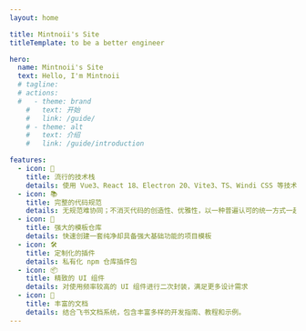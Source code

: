 ```yaml
---
layout: home

title: Mintnoii's Site
titleTemplate: to be a better engineer

hero:
  name: Mintnoii's Site
  text: Hello, I'm Mintnoii
  # tagline:
  # actions:
  #   - theme: brand
    #   text: 开始
    #   link: /guide/
    # - theme: alt
    #   text: 介绍
    #   link: /guide/introduction

features:
  - icon: 🚀
    title: 流行的技术栈
    details: 使用 Vue3、React 18、Electron 20、Vite3、TS、Windi CSS 等技术栈开发
  - icon: 📚
    title: 完整的代码规范
    details: 无规范难协同；不消灭代码的创造性、优雅性，以一种普遍认可的统一方式一起做事。
  - icon: 🌟
    title: 强大的模板仓库
    details: 快速创建一套纯净却具备强大基础功能的项目模板
  - icon: 🛠️
    title: 定制化的插件
    details: 私有化 npm 仓库插件包
  - icon: 📦
    title: 精致的 UI 组件
    details: 对使用频率较高的 UI 组件进行二次封装，满足更多设计需求
  - icon: 📜
    title: 丰富的文档
    details: 结合飞书文档系统，包含丰富多样的开发指南、教程和示例。
---
```


